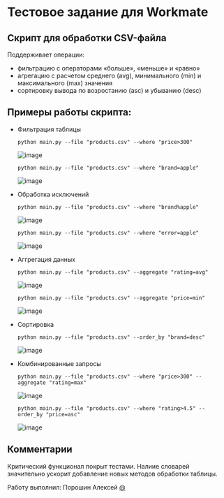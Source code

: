 # Тестовое задание для Workmate

## Cкрипт для обработки CSV-файла
Поддерживает операции: 
- фильтрацию с операторами «больше», «меньше» и «равно»
- агрегацию с расчетом среднего (avg), минимального (min) и максимального (max) значения
- сортировку вывода по возростанию (asc) и убыванию (desc)

## Примеры работы скрипта:

- Фильтрация таблицы

  ```
  python main.py --file "products.csv" --where "price>300"
  ```
  ![image](https://github.com/user-attachments/assets/d65777d9-611c-41d8-be8d-31adc356cbd5)

  ```
  python main.py --file "products.csv" --where "brand=apple"
  ```
  ![image](https://github.com/user-attachments/assets/a76fcb43-0fa0-4a5b-9d66-f38900e6d166)
  
- Обработка исключений

  ```
  python main.py --file "products.csv" --where "brand%apple"
  ```
  ![image](https://github.com/user-attachments/assets/de79e6b9-060b-4435-9ba9-3b3ad69707d2)

  ```
  python main.py --file "products.csv" --where "error=apple"
  ```
  ![image](https://github.com/user-attachments/assets/eef654bf-6988-4bcd-9be2-32c22ab62832)

- Аггрегация данных
  ```
  python main.py --file "products.csv" --aggregate "rating=avg"
  ```
  ![image](https://github.com/user-attachments/assets/1e8f6384-ab3c-468d-aece-600156cffda1)

  ```
  python main.py --file "products.csv" --aggregate "price=min"
  ```
  ![image](https://github.com/user-attachments/assets/679f34f6-d951-4354-9ae4-a34ba4f6a514)

- Сортировка
  ```
  python main.py --file "products.csv" --order_by "brand=desc"
  ```
  ![image](https://github.com/user-attachments/assets/3b53d45e-cf41-490e-9c59-31246002a9e2)

- Комбинированные запросы
  ```
  python main.py --file "products.csv" --where "price>300" --aggregate "rating=max"
  ```
  ![image](https://github.com/user-attachments/assets/b0c679e7-195d-47af-831f-e49dacc91779)

  ```
  python main.py --file "products.csv" --where "rating>4.5" --order_by "price=asc"
  ```
  ![image](https://github.com/user-attachments/assets/e511fb07-e32e-4f5d-aec4-0e2cec8de849)

## Комментарии
Критический функционал покрыт тестами. Налиие словарей значительно ускорит добавление новых методов обработки таблицы.

Работу выполнил: Порошин Алексей [@](https://github.com/Supersup66/)
  

  




  



